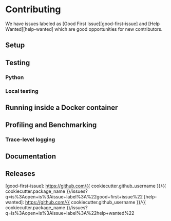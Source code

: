 # Contributing

We have issues labeled as [Good First Issue][good-first-issue] and
[Help Wanted][help-wanted] which are good opportunities for new
contributors.

## Setup

## Testing

### Python

### Local testing

## Running inside a Docker container

## Profiling and Benchmarking

### Trace-level logging

## Documentation

## Releases

<!-- End Links -->

[good-first-issue]: https://github.com/{{ cookiecutter.github_username }}/{{ cookiecutter.package_name }}/issues?q=is%3Aopen+is%3Aissue+label%3A%22good+first+issue%22
[help-wanted]: https://github.com/{{ cookiecutter.github_username }}/{{ cookiecutter.package_name }}/issues?q=is%3Aopen+is%3Aissue+label%3A%22help+wanted%22
